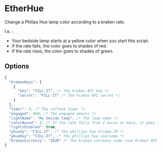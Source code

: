 EtherHue
========

Change a Philips Hue lamp color according to a kraken rate.

I.e. :

- Your bedside lamp starts at a yellow color when you start this script.
- If the rate falls, the color goes to shades of red.
- If the rate rises, the color goes to shades of green.

## Options

```javascript
{
  "krakenKeys": [
    {
      "key": "FILL-IT", /* The kraken API key */
      "secret": "FILL-IT" /* The kraken API secret */
    }
  ],
  "timer": 3, /* The refresh timer */
  "engaged": 450, /* The engaged amount */
  "lightName": "My beside lamp", /* The lamp name */
  "colorBound": 2, /* If the rate falls from 2 euros or more, it goes to the straight red, if it rises from 2 euros or more, it goes to the straight green. Between, it shade */
  "lightsEnabled": true,
  "phueIp": "FILL-IT", /* The phillips hue bridge IP */
  "phueKey": "FILL-IT", /* The phillips hue username */
  "KrakenCurrency": "ZEUR" /* The kraken currency code (see Kraken API for more) */
}
```
